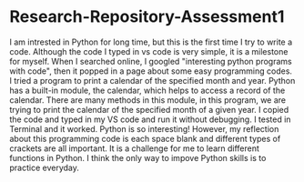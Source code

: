 # Research-Repository-Assessment1
I am intrested in Python for long time, but this is the first time I try to write a code. Although the code I typed in vs code is very simple, it is a milestone for myself.
When I searched online, I googled "interesting python programs with code", then it popped in a page about some easy programming codes.
I tried a program to print a calendar of the specified month and year.
Python has a built-in module, the calendar, which helps to access a record of the calendar. There are many methods in this module, in this program, we are trying to print the calendar of the specified month of a given year.
I copied the code and typed in my VS code and run it without debugging.
I tested in Terminal and it worked.
Python is so interesting!
However, my reflection about this programming code is each space blank and different types of crackets are all important. It is a challenge for me to learn different functions in Python.
I think the only way to impove Python skills is to practice everyday.
